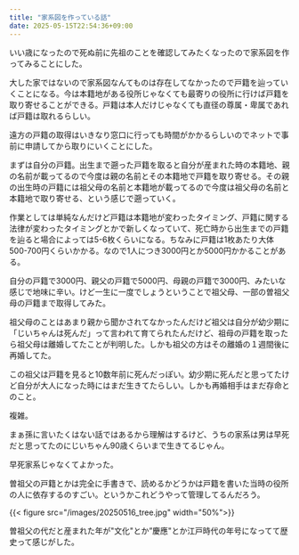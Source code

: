```yaml
---
title: "家系図を作っている話"
date: 2025-05-15T22:54:36+09:00
---
```


いい歳になったので死ぬ前に先祖のことを確認してみたくなったので家系図を作ってみることにした。

大した家ではないので家系図なんてものは存在してなかったので戸籍を辿っていくことになる。今は本籍地がある役所じゃなくても最寄りの役所に行けば戸籍を取り寄せることができる。戸籍は本人だけじゃなくても直径の尊属・卑属であれば戸籍は取れるらしい。

遠方の戸籍の取得はいきなり窓口に行っても時間がかかるらしいのでネットで事前に申請してから取りにいくことにした。

まずは自分の戸籍。出生まで遡った戸籍を取ると自分が産まれた時の本籍地、親の名前が載ってるので今度は親の名前とその本籍地で戸籍を取り寄せる。その親の出生時の戸籍には祖父母の名前と本籍地が載ってるので今度は祖父母の名前と本籍地で取り寄せる、という感じで遡っていく。

作業としては単純なんだけど戸籍は本籍地が変わったタイミング、戸籍に関する法律が変わったタイミングとかで新しくなっていて、死亡時から出生までの戸籍を辿ると場合によっては5-6枚くらいになる。ちなみに戸籍は1枚あたり大体500-700円くらいかかる。なので1人につき3000円とか5000円かかることがある。

自分の戸籍で3000円、親父の戸籍で5000円、母親の戸籍で3000円、みたいな感じで地味に辛い。けど一生に一度でしょうということで祖父母、一部の曽祖父母の戸籍まで取得してみた。

祖父母のことはあまり親から聞かされてなかったんだけど祖父は自分が幼少期に「じいちゃんは死んだ」って言われて育てられたんだけど、祖母の戸籍を取ったら祖父母は離婚してたことが判明した。しかも祖父の方はその離婚の１週間後に再婚してた。

この祖父は戸籍を見ると10数年前に死んだっぽい。幼少期に死んだと思ってたけど自分が大人になった時にはまだ生きてたらしい。しかも再婚相手はまだ存命とのこと。

複雑。

まぁ孫に言いたくはない話ではあるから理解はするけど、うちの家系は男は早死だと思ってたのにじいちゃん90歳くらいまで生きてるじゃん。

早死家系じゃなくてよかった。


曽祖父の戸籍とかは完全に手書きで、読めるかどうかは戸籍を書いた当時の役所の人に依存するのすごい。というかこれどうやって管理してるんだろう。

{{< figure src="/images/20250516_tree.jpg" width="50%">}}

曽祖父の代だと産まれた年が"文化"とか”慶應"とか江戸時代の年号になってて歴史って感じがした。


